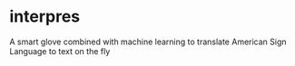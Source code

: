 # interpres
A smart glove combined with machine learning to translate American Sign Language to text on the fly
